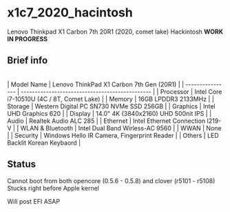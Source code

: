 # x1c7_2020_hacintosh
Lenovo Thinkpad X1 Carbon 7th 20R1 (2020, comet lake) Hackintosh
**WORK IN PROGRESS**

## Brief info
<br>
| Model Name       | Lenovo ThinkPad X1 Carbon 7th Gen (20R1)        |
| ---------------- | ----------------------------------------------- |
| Processor        | Intel Core i7-10510U (4C / 8T, Comet Lake)      |
| Memory           | 16GB LPDDR3 2133MHz                             |
| Storage          | Western Digital PC SN730 NVMe SSD 256GB         |
| Graphics         | Intel UHD Graphics 620                          |
| Display          | 14.0" 4K (3840x2160) UHD 500nit IPS             |
| Audio            | Realtek Audio ALC 285                           |
| Ethernet         | Intel Ethernet Connection I219-V                |
| WLAN & Bluetooth | Intel Dual Band Wirless-AC 9560                 |
| WWAN             | None                                            |
| Security         | Windows Hello IR Camera, Fingerprint Reader     |
| Others           | LED Backlit Korean Keybaord                     |
<br>

## Status
Cannot boot from both opencore (0.5.6 - 0.5.8) and clover (r5101 - r5108)
Stucks right before Apple kernel

Will post EFI ASAP
